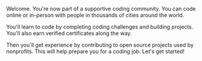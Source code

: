 Welcome. You're now part of a supportive coding community. You can code online or in-person with people in thousands of cities around the world.

You'll learn to code by completing coding challenges and building projects. You'll also earn verified certificates along the way.

Then you'll get experience by contributing to open source projects used by nonprofits. This will help prepare you for a coding job. Let's get started!